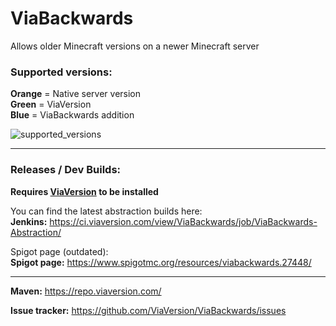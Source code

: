 # ViaBackwards

Allows older Minecraft versions on a newer Minecraft server

### Supported versions:
**Orange** = Native server version\
**Green** = ViaVersion\
**Blue** = ViaBackwards addition

![supported_versions](https://i.imgur.com/dlxakYT.png)

---

### Releases / Dev Builds:

**Requires [ViaVersion](https://ci.viaversion.com/job/ViaVersion-Abstraction/) to be installed**
   
You can find the latest abstraction builds here:\
**Jenkins:** https://ci.viaversion.com/view/ViaBackwards/job/ViaBackwards-Abstraction/

Spigot page (outdated):\
**Spigot page:** https://www.spigotmc.org/resources/viabackwards.27448/

---
  
**Maven:** https://repo.viaversion.com/  

**Issue tracker:** https://github.com/ViaVersion/ViaBackwards/issues
